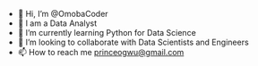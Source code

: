 - 👋 Hi, I’m @OmobaCoder
- 👀 I am a Data Analyst
- 🌱 I’m currently learning Python for Data Science 
- 💞️ I’m looking to collaborate with Data Scientists and Engineers
- 📫 How to reach me princeogwu@gmail.com

<!---
OmobaCoder/OmobaCoder is a ✨ special ✨ repository because its `README.md` (this file) appears on your GitHub profile.
You can click the Preview link to take a look at your changes.
--->
